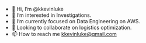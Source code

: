 - 👋 Hi, I’m @kkevinluke
- 👀 I’m interested in Investigations.
- 🌱 I’m currently focused on Data Engineering on AWS.
- 💞️ Looking to collaborate on logistics optimization.
- 📫 How to reach me kkevinluke@gmail.com

<!---
kkevinluke/kkevinluke is a ✨ special ✨ repository because its `README.md` (this file) appears on your GitHub profile.
You can click the Preview link to take a look at your changes.
--->
